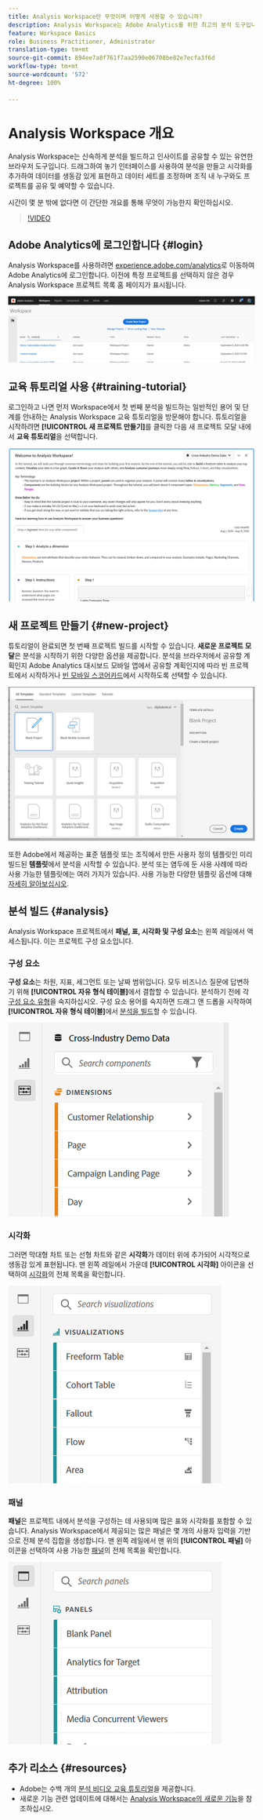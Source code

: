 ```yaml
---
title: Analysis Workspace란 무엇이며 어떻게 사용할 수 있습니까?
description: Analysis Workspace는 Adobe Analytics를 위한 최고의 분석 도구입니다. 여러 다른 기능들이 있지만 특히, 패널, 테이블, 시각화 및 기타 구성 요소를 사용하여 데이터에 생명을 불어넣고, 데이터 세트를 큐레이팅하고, 프로젝트를 공유 및 예약할 수 있습니다.
feature: Workspace Basics
role: Business Practitioner, Administrator
translation-type: tm+mt
source-git-commit: 894ee7a8f761f7aa2590e06708be82e7ecfa3f6d
workflow-type: tm+mt
source-wordcount: '572'
ht-degree: 100%

---
```



# Analysis Workspace 개요

Analysis Workspace는 신속하게 분석을 빌드하고 인사이트를 공유할 수 있는 유연한 브라우저 도구입니다. 드래그하여 놓기 인터페이스를 사용하여 분석을 만들고 시각화를 추가하여 데이터를 생동감 있게 표현하고 데이터 세트를 조정하며 조직 내 누구와도 프로젝트를 공유 및 예약할 수 있습니다.

시간이 몇 분 밖에 없다면 이 간단한 개요를 통해 무엇이 가능한지 확인하십시오.

>[!VIDEO](https://video.tv.adobe.com/v/26266/?quality=12)

## Adobe Analytics에 로그인합니다 {#login}

Analysis Workspace를 사용하려면 [experience.adobe.com/analytics](http://experience.adobe.com/analytics)로 이동하여 Adobe Analytics에 로그인합니다. 이전에 특정 프로젝트를 선택하지 않은 경우 Analysis Workspace 프로젝트 목록 홈 페이지가 표시됩니다.

![](assets/login-analytics.png)

## 교육 튜토리얼 사용 {#training-tutorial}

로그인하고 나면 먼저 Workspace에서 첫 번째 분석을 빌드하는 일반적인 용어 및 단계를 안내하는 Analysis Workspace 교육 튜토리얼을 방문해야 합니다. 튜토리얼을 시작하려면 **[!UICONTROL 새 프로젝트 만들기]**&#x200B;를 클릭한 다음 새 프로젝트 모달 내에서 **교육 튜토리얼**&#x200B;을 선택합니다.

![](assets/training-tutorial.png)

## 새 프로젝트 만들기 {#new-project}

튜토리얼이 완료되면 첫 번째 프로젝트 빌드를 시작할 수 있습니다. **새로운 프로젝트 모달**&#x200B;은 분석을 시작하기 위한 다양한 옵션을 제공합니다. 분석을 브라우저에서 공유할 계획인지 Adobe Analytics 대시보드 모바일 앱에서 공유할 계획인지에 따라 빈 프로젝트에서 시작하거나 [빈 모바일 스코어카드](https://docs.adobe.com/content/help/ko-KR/analytics/analyze/mobapp/curator.html)에서 시작하도록 선택할 수 있습니다.

![](assets/create-new-project.png)

또한 Adobe에서 제공하는 표준 템플릿 또는 조직에서 만든 사용자 정의 템플릿인 미리 빌드된 **템플릿**&#x200B;에서 분석을 시작할 수 있습니다. 분석 또는 염두에 둔 사용 사례에 따라 사용 가능한 템플릿에는 여러 가지가 있습니다. 사용 가능한 다양한 템플릿 옵션에 대해 [자세히 알아보십시오](https://docs.adobe.com/content/help/ko-KR/analytics/analyze/analysis-workspace/build-workspace-project/starter-projects.html).

## 분석 빌드 {#analysis}

Analysis Workspace 프로젝트에서 **패널, 표, 시각화 및 구성 요소**&#x200B;는 왼쪽 레일에서 액세스됩니다. 이는 프로젝트 구성 요소입니다.

### 구성 요소

**구성 요소**&#x200B;는 차원, 지표, 세그먼트 또는 날짜 범위입니다. 모두 비즈니스 질문에 답변하기 위해 **[!UICONTROL 자유 형식 테이블]**&#x200B;에서 결합할 수 있습니다. 분석하기 전에 각 [구성 요소 유형](/help/analyze/analysis-workspace/components/analysis-workspace-components.md)을 숙지하십시오. 구성 요소 용어를 숙지하면 드래그 앤 드롭을 시작하여 **[!UICONTROL 자유 형식 테이블]**&#x200B;에서 [분석을 빌드](https://docs.adobe.com/content/help/ko-KR/analytics/analyze/analysis-workspace/build-workspace-project/t-freeform-project.html)할 수 있습니다.

![](assets/build-components.png)

### 시각화

그러면 막대형 차트 또는 선형 차트와 같은 **시각화**&#x200B;가 데이터 위에 추가되어 시각적으로 생동감 있게 표현됩니다. 맨 왼쪽 레일에서 가운데 **[!UICONTROL 시각화]** 아이콘을 선택하여 [시각화](https://docs.adobe.com/content/help/ko-KR/analytics/analyze/analysis-workspace/visualizations/freeform-analysis-visualizations.html)의 전체 목록을 확인합니다.

![](assets/build-visualizations.png)

### 패널

**패널**&#x200B;은 프로젝트 내에서 분석을 구성하는 데 사용되며 많은 표와 시각화를 포함할 수 있습니다. Analysis Workspace에서 제공되는 많은 패널은 몇 개의 사용자 입력을 기반으로 전체 분석 집합을 생성합니다. 맨 왼쪽 레일에서 맨 위의 **[!UICONTROL 패널]** 아이콘을 선택하여 사용 가능한 [패널](https://docs.adobe.com/content/help/ko-KR/analytics/analyze/analysis-workspace/panels/panels.html)의 전체 목록을 확인합니다.

![](assets/build-panels.png)

## 추가 리소스 {#resources}

* Adobe는 수백 개의 [분석 비디오 교육 튜토리얼](https://docs.adobe.com/content/help/ko-KR/analytics-learn/tutorials/overview.html)을 제공합니다.
* 새로운 기능 관련 업데이트에 대해서는 [Analysis Workspace의 새로운 기능](/help/analyze/analysis-workspace/new-features-in-analysis-workspace.md)을 참조하십시오.
